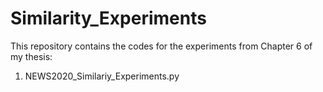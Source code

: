 # Similarity_Experiments

This repository contains the codes for the experiments from Chapter 6 of my thesis:

1. NEWS2020_Similariy_Experiments.py
